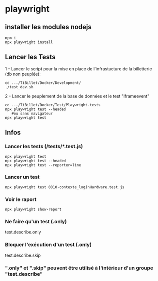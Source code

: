 # playwright

## installer les modules nodejs
```
npm i
npx playwright install
```

## Lancer les Tests
1 - Lancer le script pour la mise en place de l'infrastucture de la billetterie (db non peuplée):  
```
cd .../TiBillet/Docker/Development/
./test_dev.sh
```

2 - Lancer le peuplement de la base de données et le test "iframeevent"
```
cd .../TiBillet/Docker/Test/Playwright-tests
npx playwright test --headed
   #ou sans navigateur
npx playwright test
```

## Infos

### Lancer les tests (/tests/*.test.js)
```
npx playwright test
npx playwright test --headed
npx playwright test --reporter=line
```

### Lancer un test
```
npx playwright test 0010-contexte_loginHardware.test.js
```

### Voir le raport
```
npx playwright show-report
```

### Ne faire qu'un test (.only)
test.describe.only

### Bloquer l'exécution d'un test (.only)
test.describe.skip

### ".only" et ".skip" peuvent être utilisé à l'intérieur d'un groupe "test.describe"
